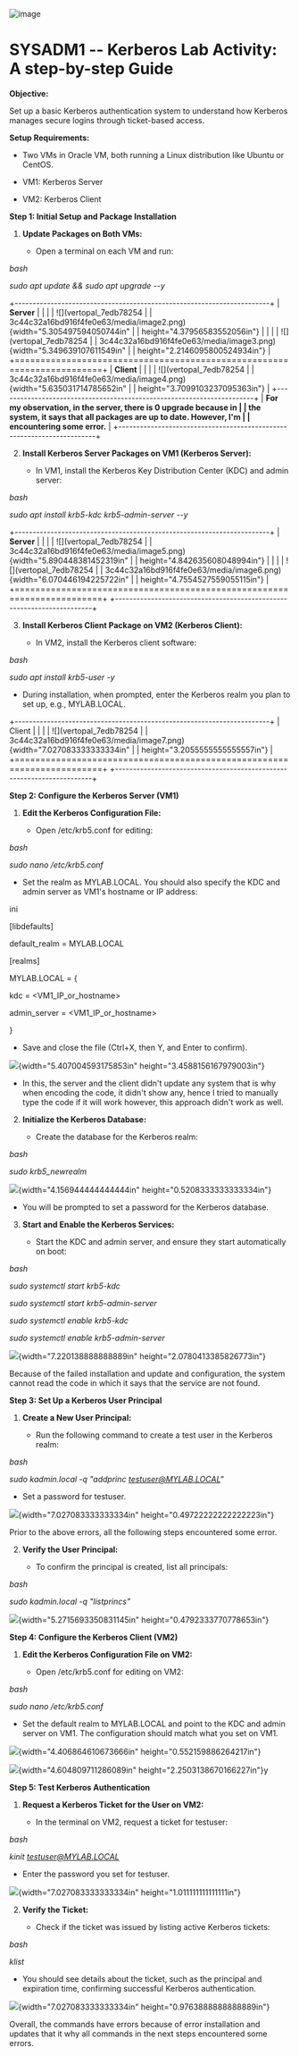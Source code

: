 ![image](https://github.com/user-attachments/assets/0e71e358-d9e7-4fd3-8225-c3f697658f89)


# SYSADM1 -- Kerberos Lab Activity: A step-by-step Guide

**Objective:**

Set up a basic Kerberos authentication system to understand how Kerberos
manages secure logins through ticket-based access.

**Setup Requirements:**

-   Two VMs in Oracle VM, both running a Linux distribution like Ubuntu
    or CentOS.

-   VM1: Kerberos Server

-   VM2: Kerberos Client

**Step 1: Initial Setup and Package Installation**

1.  **Update Packages on Both VMs:**

    -   Open a terminal on each VM and run:

*bash*

*sudo apt update && sudo apt upgrade --y*

+-----------------------------------------------------------------------+
| **Server**                                                            |
|                                                                       |
| ![](vertopal_7edb78254                                                |
| 3c44c32a16bd916f4fe0e63/media/image2.png){width="5.305497594050744in" |
| height="4.37956583552056in"}                                          |
|                                                                       |
| ![](vertopal_7edb78254                                                |
| 3c44c32a16bd916f4fe0e63/media/image3.png){width="5.349639107611549in" |
| height="2.2146095800524934in"}                                        |
+=======================================================================+
| **Client**                                                            |
|                                                                       |
| ![](vertopal_7edb78254                                                |
| 3c44c32a16bd916f4fe0e63/media/image4.png){width="5.635031714785652in" |
| height="3.7099103237095363in"}                                        |
+-----------------------------------------------------------------------+
| **For my observation, in the server, there is 0 upgrade because in    |
| the system, it says that all packages are up to date. However, I'm    |
| encountering some error.**                                            |
+-----------------------------------------------------------------------+

2.  **Install Kerberos Server Packages on VM1 (Kerberos Server):**

    -   In VM1, install the Kerberos Key Distribution Center (KDC) and
        admin server:

*bash*

*sudo apt install krb5-kdc krb5-admin-server --y*

+-----------------------------------------------------------------------+
| **Server**                                                            |
|                                                                       |
| ![](vertopal_7edb78254                                                |
| 3c44c32a16bd916f4fe0e63/media/image5.png){width="5.890448381452319in" |
| height="4.842635608048994in"}                                         |
|                                                                       |
| ![](vertopal_7edb78254                                                |
| 3c44c32a16bd916f4fe0e63/media/image6.png){width="6.070446194225722in" |
| height="4.7554527559055115in"}                                        |
+=======================================================================+
+-----------------------------------------------------------------------+

3.  **Install Kerberos Client Package on VM2 (Kerberos Client):**

    -   In VM2, install the Kerberos client software:

*bash*

*sudo apt install krb5-user -y*

-   During installation, when prompted, enter the Kerberos realm you
    plan to set up, e.g., MYLAB.LOCAL.

+-----------------------------------------------------------------------+
| Client                                                                |
|                                                                       |
| ![](vertopal_7edb78254                                                |
| 3c44c32a16bd916f4fe0e63/media/image7.png){width="7.027083333333334in" |
| height="3.2055555555555557in"}                                        |
+=======================================================================+
+-----------------------------------------------------------------------+

**Step 2: Configure the Kerberos Server (VM1)**

1.  **Edit the Kerberos Configuration File:**

    -   Open /etc/krb5.conf for editing:

*bash*

*sudo nano /etc/krb5.conf*

-   Set the realm as MYLAB.LOCAL. You should also specify the KDC and
    admin server as VM1's hostname or IP address:

ini

\[libdefaults\]

default_realm = MYLAB.LOCAL

\[realms\]

MYLAB.LOCAL = {

kdc = \<VM1_IP_or_hostname\>

admin_server = \<VM1_IP_or_hostname\>

}

-   Save and close the file (Ctrl+X, then Y, and Enter to confirm).

![](vertopal_7edb782543c44c32a16bd916f4fe0e63/media/image8.png){width="5.407004593175853in"
height="3.4588156167979003in"}

-   In this, the server and the client didn't update any system that is
    why when encoding the code, it didn't show any, hence I tried to
    manually type the code if it will work however, this approach didn't
    work as well.

2.  **Initialize the Kerberos Database:**

    -   Create the database for the Kerberos realm:

*bash*

*sudo krb5_newrealm*

![](vertopal_7edb782543c44c32a16bd916f4fe0e63/media/image9.png){width="4.156944444444444in"
height="0.5208333333333334in"}

-   You will be prompted to set a password for the Kerberos database.

3.  **Start and Enable the Kerberos Services:**

    -   Start the KDC and admin server, and ensure they start
        automatically on boot:

*bash*

*sudo systemctl start krb5-kdc*

*sudo systemctl start krb5-admin-server*

*sudo systemctl enable krb5-kdc*

*sudo systemctl enable krb5-admin-server*

![](vertopal_7edb782543c44c32a16bd916f4fe0e63/media/image10.png){width="7.220138888888889in"
height="2.0780413385826773in"}

Because of the failed installation and update and configuration, the
system cannot read the code in which it says that the service are not
found.

**Step 3: Set Up a Kerberos User Principal**

1.  **Create a New User Principal:**

    -   Run the following command to create a test user in the Kerberos
        realm:

*bash*

*sudo kadmin.local -q \"addprinc testuser@MYLAB.LOCAL\"*

-   Set a password for testuser.

![](vertopal_7edb782543c44c32a16bd916f4fe0e63/media/image11.png){width="7.027083333333334in"
height="0.49722222222222223in"}

Prior to the above errors, all the following steps encountered some
error.

2.  **Verify the User Principal:**

    -   To confirm the principal is created, list all principals:

*bash*

*sudo kadmin.local -q \"listprincs\"*

![](vertopal_7edb782543c44c32a16bd916f4fe0e63/media/image12.png){width="5.2715693350831145in"
height="0.4792333770778653in"}

**Step 4: Configure the Kerberos Client (VM2)**

1.  **Edit the Kerberos Configuration File on VM2:**

    -   Open /etc/krb5.conf for editing on VM2:

*bash*

*sudo nano /etc/krb5.conf*

-   Set the default realm to MYLAB.LOCAL and point to the KDC and admin
    server on VM1. The configuration should match what you set on VM1.

![](vertopal_7edb782543c44c32a16bd916f4fe0e63/media/image13.png){width="4.406864610673666in"
height="0.552159886264217in"}

![](vertopal_7edb782543c44c32a16bd916f4fe0e63/media/image14.png){width="4.604809711286089in"
height="2.2503138670166227in"}y

**Step 5: Test Kerberos Authentication**

1.  **Request a Kerberos Ticket for the User on VM2:**

    -   In the terminal on VM2, request a ticket for testuser:

*bash*

*kinit testuser@MYLAB.LOCAL*

-   Enter the password you set for testuser.

![](vertopal_7edb782543c44c32a16bd916f4fe0e63/media/image15.png){width="7.027083333333334in"
height="1.011111111111111in"}

2.  **Verify the Ticket:**

    -   Check if the ticket was issued by listing active Kerberos
        tickets:

*bash*

*klist*

-   You should see details about the ticket, such as the principal and
    expiration time, confirming successful Kerberos authentication.

![](vertopal_7edb782543c44c32a16bd916f4fe0e63/media/image16.png){width="7.027083333333334in"
height="0.9763888888888889in"}

Overall, the commands have errors because of error installation and
updates that it why all commands in the next steps encountered some
errors.
